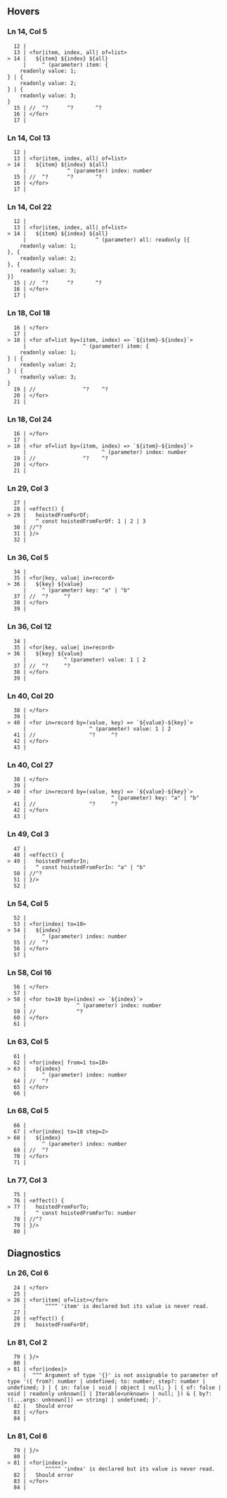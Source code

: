 ## Hovers
### Ln 14, Col 5
```marko
  12 |
  13 | <for|item, index, all| of=list>
> 14 |   ${item} ${index} ${all}
     |     ^ (parameter) item: {
    readonly value: 1;
} | {
    readonly value: 2;
} | {
    readonly value: 3;
}
  15 | //  ^?      ^?       ^?
  16 | </for>
  17 |
```

### Ln 14, Col 13
```marko
  12 |
  13 | <for|item, index, all| of=list>
> 14 |   ${item} ${index} ${all}
     |             ^ (parameter) index: number
  15 | //  ^?      ^?       ^?
  16 | </for>
  17 |
```

### Ln 14, Col 22
```marko
  12 |
  13 | <for|item, index, all| of=list>
> 14 |   ${item} ${index} ${all}
     |                      ^ (parameter) all: readonly [{
    readonly value: 1;
}, {
    readonly value: 2;
}, {
    readonly value: 3;
}]
  15 | //  ^?      ^?       ^?
  16 | </for>
  17 |
```

### Ln 18, Col 18
```marko
  16 | </for>
  17 |
> 18 | <for of=list by=(item, index) => `${item}-${index}`>
     |                  ^ (parameter) item: {
    readonly value: 1;
} | {
    readonly value: 2;
} | {
    readonly value: 3;
}
  19 | //               ^?    ^?
  20 | </for>
  21 |
```

### Ln 18, Col 24
```marko
  16 | </for>
  17 |
> 18 | <for of=list by=(item, index) => `${item}-${index}`>
     |                        ^ (parameter) index: number
  19 | //               ^?    ^?
  20 | </for>
  21 |
```

### Ln 29, Col 3
```marko
  27 |
  28 | <effect() {
> 29 |   hoistedFromForOf;
     |   ^ const hoistedFromForOf: 1 | 2 | 3
  30 | //^?
  31 | }/>
  32 |
```

### Ln 36, Col 5
```marko
  34 |
  35 | <for|key, value| in=record>
> 36 |   ${key} ${value}
     |     ^ (parameter) key: "a" | "b"
  37 | //  ^?     ^?
  38 | </for>
  39 |
```

### Ln 36, Col 12
```marko
  34 |
  35 | <for|key, value| in=record>
> 36 |   ${key} ${value}
     |            ^ (parameter) value: 1 | 2
  37 | //  ^?     ^?
  38 | </for>
  39 |
```

### Ln 40, Col 20
```marko
  38 | </for>
  39 |
> 40 | <for in=record by=(value, key) => `${value}-${key}`>
     |                    ^ (parameter) value: 1 | 2
  41 | //                 ^?     ^?
  42 | </for>
  43 |
```

### Ln 40, Col 27
```marko
  38 | </for>
  39 |
> 40 | <for in=record by=(value, key) => `${value}-${key}`>
     |                           ^ (parameter) key: "a" | "b"
  41 | //                 ^?     ^?
  42 | </for>
  43 |
```

### Ln 49, Col 3
```marko
  47 |
  48 | <effect() {
> 49 |   hoistedFromForIn;
     |   ^ const hoistedFromForIn: "a" | "b"
  50 | //^?
  51 | }/>
  52 |
```

### Ln 54, Col 5
```marko
  52 |
  53 | <for|index| to=10>
> 54 |   ${index}
     |     ^ (parameter) index: number
  55 | //  ^?
  56 | </for>
  57 |
```

### Ln 58, Col 16
```marko
  56 | </for>
  57 |
> 58 | <for to=10 by=(index) => `${index}`>
     |                ^ (parameter) index: number
  59 | //             ^?
  60 | </for>
  61 |
```

### Ln 63, Col 5
```marko
  61 |
  62 | <for|index| from=1 to=10>
> 63 |   ${index}
     |     ^ (parameter) index: number
  64 | //  ^?
  65 | </for>
  66 |
```

### Ln 68, Col 5
```marko
  66 |
  67 | <for|index| to=10 step=2>
> 68 |   ${index}
     |     ^ (parameter) index: number
  69 | //  ^?
  70 | </for>
  71 |
```

### Ln 77, Col 3
```marko
  75 |
  76 | <effect() {
> 77 |   hoistedFromForTo;
     |   ^ const hoistedFromForTo: number
  78 | //^?
  79 | }/>
  80 |
```

## Diagnostics
### Ln 26, Col 6
```marko
  24 | </for>
  25 |
> 26 | <for|item| of=list></for>
     |      ^^^^ 'item' is declared but its value is never read.
  27 |
  28 | <effect() {
  29 |   hoistedFromForOf;
```

### Ln 81, Col 2
```marko
  79 | }/>
  80 |
> 81 | <for|index|>
     |  ^^^ Argument of type '{}' is not assignable to parameter of type '({ from?: number | undefined; to: number; step?: number | undefined; } | { in: false | void | object | null; } | { of: false | void | readonly unknown[] | Iterable<unknown> | null; }) & { by?: ((...args: unknown[]) => string) | undefined; }'.
  82 |   Should error
  83 | </for>
  84 |
```

### Ln 81, Col 6
```marko
  79 | }/>
  80 |
> 81 | <for|index|>
     |      ^^^^^ 'index' is declared but its value is never read.
  82 |   Should error
  83 | </for>
  84 |
```

